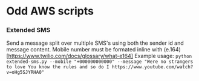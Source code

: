 # Odd AWS scripts

### Extended SMS
Send a message split over multiple SMS's using both the sender id and message content.
Mobile number must be formated inline with (e.164)[https://www.twilio.com/docs/glossary/what-e164]
Example usage: `python extended-sms.py --mobile "+000000000000" --message "Were no strangers to love You know the rules and so do I https://www.youtube.com/watch?v=oHg5SJYRHA0"`